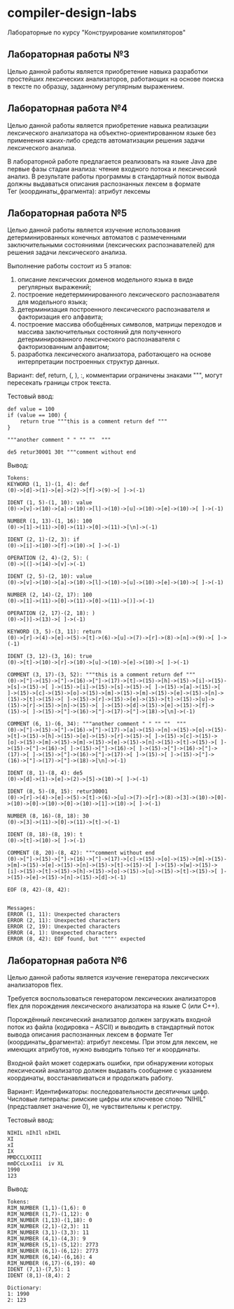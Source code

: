 # compiler-design-labs
Лабораторные по курсу "Конструирование компиляторов"


## Лабораторная работы №3

Целью данной работы является приобретение навыка разработки простейших лексических анализаторов, работающих на основе поиска в тексте по образцу, заданному регулярным выражением.


## Лабораторная работа №4

Целью данной работы является приобретение навыка реализации лексического анализатора на объектно-ориентированном языке без применения каких-либо средств автоматизации решения задачи лексического анализа.  

В лабораторной работе предлагается реализовать на языке Java две первые фазы стадии анализа: чтение входного потока и лексический анализ. В результате работы программы в стандартный поток вывода должны выдаваться описания распознанных лексем в формате  
Тег (координаты_фрагмента): атрибут лексемы  


## Лабораторная работа №5

Целью данной работы является изучение использования детерминированных конечных автоматов с размеченными заключительными состояниями (лексических распознавателей) для решения задачи лексического анализа.  

Выполнение работы состоит из 5 этапов:  

1. описание лексических доменов модельного языка в виде регулярных выражений;
2. построение недетерминированного лексического распознавателя для модельного языка;
3. детерминизация построенного лексического распознавателя и факторизация его алфавита;
4. построение массива обобщённых символов, матрицы переходов и массива заключительных состояний для полученного детерминированного лексического распознавателя с факторизованным алфавитом;
5. разработка лексического анализатора, работающего на основе интерпретации построенных структур данных.

Вариант:  def, return, (, ), :, комментарии ограничены знаками """, могут пересекать границы строк текста.  

Тестовый ввод:  

```
def value = 100
if (value == 100) {
    return true """this is a comment return def """
}

"""another comment " " "" ""  """

de5 retur30001 30t """comment without end
```

Вывод:

```
Tokens:
KEYWORD (1, 1)-(1, 4): def
(0)->[d]->(1)->[e]->(2)->[f]->(9)->[ ]->(-1)

IDENT (1, 5)-(1, 10): value
(0)->[v]->(10)->[a]->(10)->[l]->(10)->[u]->(10)->[e]->(10)->[ ]->(-1)

NUMBER (1, 13)-(1, 16): 100
(0)->[1]->(11)->[0]->(11)->[0]->(11)->[\n]->(-1)

IDENT (2, 1)-(2, 3): if
(0)->[i]->(10)->[f]->(10)->[ ]->(-1)

OPERATION (2, 4)-(2, 5): (
(0)->[(]->(14)->[v]->(-1)

IDENT (2, 5)-(2, 10): value
(0)->[v]->(10)->[a]->(10)->[l]->(10)->[u]->(10)->[e]->(10)->[ ]->(-1)

NUMBER (2, 14)-(2, 17): 100
(0)->[1]->(11)->[0]->(11)->[0]->(11)->[)]->(-1)

OPERATION (2, 17)-(2, 18): )
(0)->[)]->(13)->[ ]->(-1)

KEYWORD (3, 5)-(3, 11): return
(0)->[r]->(4)->[e]->(5)->[t]->(6)->[u]->(7)->[r]->(8)->[n]->(9)->[ ]->(-1)

IDENT (3, 12)-(3, 16): true
(0)->[t]->(10)->[r]->(10)->[u]->(10)->[e]->(10)->[ ]->(-1)

COMMENT (3, 17)-(3, 52): """this is a comment return def """
(0)->["]->(15)->["]->(16)->["]->(17)->[t]->(15)->[h]->(15)->[i]->(15)->[s]->(15)->[ ]->(15)->[i]->(15)->[s]->(15)->[ ]->(15)->[a]->(15)->[ ]->(15)->[c]->(15)->[o]->(15)->[m]->(15)->[m]->(15)->[e]->(15)->[n]->(15)->[t]->(15)->[ ]->(15)->[r]->(15)->[e]->(15)->[t]->(15)->[u]->(15)->[r]->(15)->[n]->(15)->[ ]->(15)->[d]->(15)->[e]->(15)->[f]->(15)->[ ]->(15)->["]->(16)->["]->(17)->["]->(18)->[\n]->(-1)

COMMENT (6, 1)-(6, 34): """another comment " " "" ""  """
(0)->["]->(15)->["]->(16)->["]->(17)->[a]->(15)->[n]->(15)->[o]->(15)->[t]->(15)->[h]->(15)->[e]->(15)->[r]->(15)->[ ]->(15)->[c]->(15)->[o]->(15)->[m]->(15)->[m]->(15)->[e]->(15)->[n]->(15)->[t]->(15)->[ ]->(15)->["]->(16)->[ ]->(15)->["]->(16)->[ ]->(15)->["]->(16)->["]->(17)->[ ]->(15)->["]->(16)->["]->(17)->[ ]->(15)->[ ]->(15)->["]->(16)->["]->(17)->["]->(18)->[\n]->(-1)

IDENT (8, 1)-(8, 4): de5
(0)->[d]->(1)->[e]->(2)->[5]->(10)->[ ]->(-1)

IDENT (8, 5)-(8, 15): retur30001
(0)->[r]->(4)->[e]->(5)->[t]->(6)->[u]->(7)->[r]->(8)->[3]->(10)->[0]->(10)->[0]->(10)->[0]->(10)->[1]->(10)->[ ]->(-1)

NUMBER (8, 16)-(8, 18): 30
(0)->[3]->(11)->[0]->(11)->[t]->(-1)

IDENT (8, 18)-(8, 19): t
(0)->[t]->(10)->[ ]->(-1)

COMMENT (8, 20)-(8, 42): """comment without end
(0)->["]->(15)->["]->(16)->["]->(17)->[c]->(15)->[o]->(15)->[m]->(15)->[m]->(15)->[e]->(15)->[n]->(15)->[t]->(15)->[ ]->(15)->[w]->(15)->[i]->(15)->[t]->(15)->[h]->(15)->[o]->(15)->[u]->(15)->[t]->(15)->[ ]->(15)->[e]->(15)->[n]->(15)->[d]->(-1)

EOF (8, 42)-(8, 42): 


Messages:
ERROR (1, 11): Unexpected characters
ERROR (2, 11): Unexpected characters
ERROR (2, 19): Unexpected characters
ERROR (4, 1): Unexpected characters
ERROR (8, 42): EOF found, but '"""' expected
```

## Лабораторная работа №6

Целью данной работы является изучение генератора лексических анализаторов flex.  

Требуется воспользоваться генератором лексических анализаторов flex для порождения лексического анализатора на языке C (или C++).  

Порождённый лексический анализатор должен загружать входной поток из файла (кодировка – ASCII) и выводить в стандартный поток вывода описания распознанных лексем в формате Тег (координаты_фрагмента): атрибут лексемы. При этом для лексем, не имеющих атрибутов, нужно выводить только тег и координаты.  

Входной файл может содержать ошибки, при обнаружении которых лексический анализатор должен выдавать сообщение с указанием координаты, восстанавливаться и продолжать работу.  

Вариант: Идентификаторы: последовательности десятичных цифр. Числовые литералы: римские цифры или ключевое слово “NIHIL” (представляет значение 0), не чувствительны к регистру.  

Тестовый ввод:  
```
NIHIL nIhIl nIHIL   
XI   
xI   
IX   
MMDCCLXXIII   
mmDCcLxxIii  iv XL   
1990   
123   
```

Вывод:  
```
Tokens:   
RIM_NUMBER (1,1)-(1,6): 0   
RIM_NUMBER (1,7)-(1,12): 0   
RIM_NUMBER (1,13)-(1,18): 0   
RIM_NUMBER (2,1)-(2,3): 11   
RIM_NUMBER (3,1)-(3,3): 11    
RIM_NUMBER (4,1)-(4,3): 9    
RIM_NUMBER (5,1)-(5,12): 2773   
RIM_NUMBER (6,1)-(6,12): 2773   
RIM_NUMBER (6,14)-(6,16): 4  
RIM_NUMBER (6,17)-(6,19): 40   
IDENT (7,1)-(7,5): 1    
IDENT (8,1)-(8,4): 2   

Dictionary:  
1: 1990  
2: 123  
```
